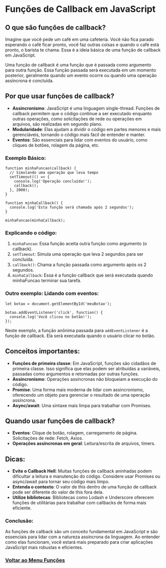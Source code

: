 # Funções de Callback em JavaScript

## O que são funções de callback?

Imagine que você pede um café em uma cafeteria. Você não fica parado esperando o café ficar pronto, você faz outras coisas e quando o café está pronto, o barista te chama. Essa é a ideia básica de uma função de callback em JavaScript.

Uma função de callback é uma função que é passada como argumento para outra função. Essa função passada será executada em um momento posterior, geralmente quando um evento ocorre ou quando uma operação assíncrona é concluída.

## Por que usar funções de callback?

- **Assincronismo**: JavaScript é uma linguagem single-thread. Funções de callback permitem que o código continue a ser executado enquanto outras operações, como solicitações de rede ou operações em arquivos, são realizadas em segundo plano.
- **Modularidade**: Elas ajudam a dividir o código em partes menores e mais gerenciáveis, tornando o código mais fácil de entender e manter.
- **Eventos**: São essenciais para lidar com eventos do usuário, como cliques de botões, rolagem da página, etc.

### Exemplo Básico:

```
function minhaFuncao(callback) {
  // Simulando uma operação que leva tempo
  setTimeout(() => {
    console.log('Operação concluída!');
    callback();
  }, 2000);
}

function minhaCallback() {
  console.log('Esta função será chamada após 2 segundos');
}

minhaFuncao(minhaCallback);
```

### Explicando o código:

1. `minhaFuncao`: Essa função aceita outra função como argumento (o callback).
2. `setTimeout`: Simula uma operação que leva 2 segundos para ser concluída.
3. `callback()`: Chama a função passada como argumento após os 2 segundos.
4. `minhaCallback`: Essa é a função callback que será executada quando minhaFuncao terminar sua tarefa.

### Outro exemplo: Lidando com eventos:

```
let botao = document.getElementById('meuBotao');

botao.addEventListener('click', function() {
  console.log('Você clicou no botão!');
});
```

Neste exemplo, a função anônima passada para `addEventListener` é a função de callback. Ela será executada quando o usuário clicar no botão.

## Conceitos importantes:

- **Funções de primeira classe**: Em JavaScript, funções são cidadãos de primeira classe. Isso significa que elas podem ser atribuídas a variáveis, passadas como argumentos e retornadas por outras funções.
- **Assincronismo**: Operações assíncronas não bloqueiam a execução do código.
- **Promise**: Uma forma mais moderna de lidar com assincronismo, oferecendo um objeto para gerenciar o resultado de uma operação assíncrona.
- **Async/await**: Uma sintaxe mais limpa para trabalhar com Promises.

## Quando usar funções de callback?

- **Eventos**: Clique de botão, rolagem, carregamento de página.
Solicitações de rede: Fetch, Axios.
- **Operações assíncronas em geral**: Leitura/escrita de arquivos, timers.

## Dicas:

- **Evite o Callback Hell**: Muitas funções de callback aninhadas podem dificultar a leitura e manutenção do código. Considere usar Promises ou async/await para tornar seu código mais limpo.
- **Entenda o contexto**: O valor de this dentro de uma função de callback pode ser diferente do valor de this fora dela.
- **Utilize bibliotecas**: Bibliotecas como Lodash e Underscore oferecem funções de utilitárias para trabalhar com callbacks de forma mais eficiente.

### Conclusão:

As funções de callback são um conceito fundamental em JavaScript e são essenciais para lidar com a natureza assíncrona da linguagem. Ao entender como elas funcionam, você estará mais preparado para criar aplicações JavaScript mais robustas e eficientes.

### [Voltar ao Menu Funções](menu.md)